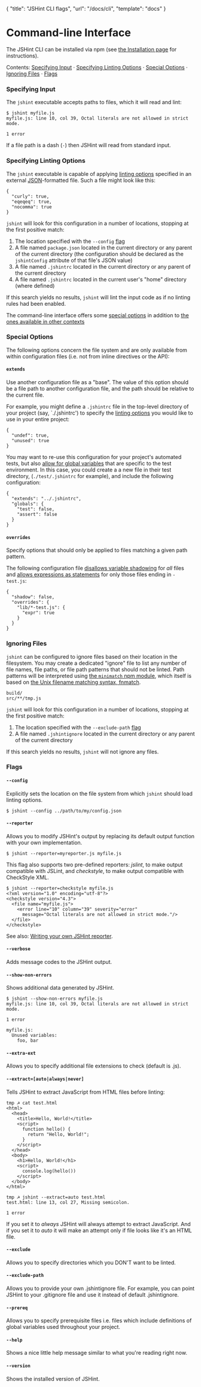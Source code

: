 { "title": "JSHint CLI flags", "url": "/docs/cli", "template": "docs" }

# Command-line Interface

The JSHint CLI can be installed via npm (see [the Installation page](/install)
for instructions).

Contents: [Specifying Input](#specifying-input) · [Specifying Linting
Options](#specifying-linting-options) · [Special Options](#special-options) ·
[Ignoring Files](#ignoring-files) · [Flags](#flags)

<a name="specifying-input"></a>

### Specifying Input

The `jshint` executable accepts paths to files, which it will read and lint:

    $ jshint myfile.js
    myfile.js: line 10, col 39, Octal literals are not allowed in strict mode.

    1 error

If a file path is a dash (`-`) then JSHint will read from standard input.

<a name="specifying-linting-options"></a>

### Specifying Linting Options

The `jshint` executable is capable of applying [linting options](/docs/options)
specified in an external [JSON](http://json.org/)-formatted file. Such a file
might look like this:

    {
      "curly": true,
      "eqeqeq": true,
      "nocomma": true
    }

`jshint` will look for this configuration in a number of locations, stopping at
the first positive match:

1. The location specified with the `--config` [flag](#flags)
2. A file named `package.json` located in the current directory or any parent
   of the current directory (the configuration should be declared as the
   `jshintConfig` attribute of that file's JSON value)
3. A file named `.jshintrc` located in the current directory or any parent of
   the current directory
4. A file named `.jshintrc` located in the current user's "home" directory
   (where defined)

If this search yields no results, `jshint` will lint the input code as if no
linting rules had been enabled.

The command-line interface offers some [special options](#special-options) in
addition to [the ones available in other contexts](/docs/options)

<a name="special-options"></a>

### Special Options

The following options concern the file system and are only available from
within configuration files (i.e. not from inline directives or the API):

#### `extends`

Use another configuration file as a "base". The value of this option should be
a file path to another configuration file, and the path should be relative to
the current file.

For example, you might define a `.jshintrc` file in the top-level directory of
your project (say, `./.jshintrc') to specify the [linting
options](/docs/options) you would like to use in your entire project:

    {
      "undef": true,
      "unused": true
    }

You may want to re-use this configuration for your project's automated tests,
but also [allow for global
variables](http://localhost:4000/docs/options#globals) that are specific to the
test environment.  In this case, you could create a a new file in their test
directory, (`./test/.jshintrc` for example), and include the following
configuration:

    {
      "extends": "../.jshintrc",
      "globals": {
        "test": false,
        "assert": false
      }
    }

#### `overrides`

Specify options that should only be applied to files matching a given path
pattern.

The following configuration file [disallows variable
shadowing](/docs/options#shadow) for *all* files and [allows expressions as
statements](/docs/options#expr) for only those files ending in `-test.js`:

    {
      "shadow": false,
      "overrides": {
        "lib/*-test.js": {
          "expr": true
        }
      }
    }

<a name="ignoring-files"></a>

### Ignoring Files

`jshint` can be configured to ignore files based on their location in the
filesystem. You may create a dedicated "ignore" file to list any number of file
names, file paths, or file path patterns that should not be linted. Path
patterns will be interpreted using [the `minimatch` npm
module](https://www.npmjs.com/package/minimatch), which itself is based on [the
Unix filename matching syntax, fnmatch](http://linux.die.net/man/3/fnmatch).

    build/
    src/**/tmp.js

`jshint` will look for this configuration in a number of locations, stopping at
the first positive match:

1. The location specified with the `--exclude-path` [flag](#flags)
2. A file named `.jshintignore` located in the current directory or any parent
   of the current directory

If this search yields no results, `jshint` will not ignore any files.

<a name="flags"></a>

### Flags

#### `--config`

Explicitly sets the location on the file system from which `jshint` should load
linting options.

    $ jshint --config ../path/to/my/config.json

#### `--reporter`

Allows you to modify JSHint's output by replacing its default output function
with your own implementation.

    $ jshint --reporter=myreporter.js myfile.js

This flag also supports two pre-defined reporters: *jslint*, to make output
compatible with JSLint, and *checkstyle*, to make output compatible with
CheckStyle XML.

    $ jshint --reporter=checkstyle myfile.js
    <?xml version="1.0" encoding="utf-8"?>
    <checkstyle version="4.3">
      <file name="myfile.js">
        <error line="10" column="39" severity="error"
          message="Octal literals are not allowed in strict mode."/>
      </file>
    </checkstyle>

See also: [Writing your own JSHint reporter](/docs/reporters/).

#### `--verbose`

Adds message codes to the JSHint output.

#### `--show-non-errors`

Shows additional data generated by JSHint.

    $ jshint --show-non-errors myfile.js
    myfile.js: line 10, col 39, Octal literals are not allowed in strict mode.

    1 error

    myfile.js:
      Unused variables:
        foo, bar

#### `--extra-ext`

Allows you to specify additional file extensions to check (default is .js).

#### `--extract=[auto|always|never]`

Tells JSHint to extract JavaScript from HTML files before linting:

    tmp ☭ cat test.html
    <html>
      <head>
        <title>Hello, World!</title>
        <script>
          function hello() {
            return "Hello, World!";
          }
        </script>
      </head>
      <body>
        <h1>Hello, World!</h1>
        <script>
          console.log(hello())
        </script>
      </body>
    </html>

    tmp ☭ jshint --extract=auto test.html
    test.html: line 13, col 27, Missing semicolon.

    1 error

If you set it to *always* JSHint will always attempt to extract JavaScript.
And if you set it to *auto* it will make an attempt only if file looks
like it's an HTML file.

#### `--exclude`

Allows you to specify directories which you DON'T want to be linted.


#### `--exclude-path`

Allows you to provide your own .jshintignore file. For example, you can point
JSHint to your .gitignore file and use it instead of default .jshintignore.

#### `--prereq`

Allows you to specify prerequisite files i.e. files which include definitions
of global variables used throughout your project.

#### `--help`

Shows a nice little help message similar to what you're reading right now.

#### `--version`

Shows the installed version of JSHint.
